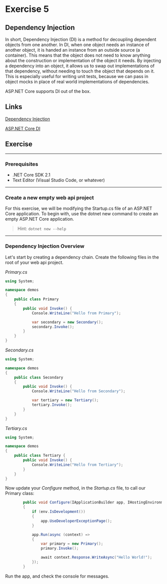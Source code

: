 # Exercise 5

## Dependency Injection

In short, Dependency Injection (DI) is a method for decoupling dependent objects from one another. In DI, when one object needs an instance of another object, it is handed an instance from an outside source (a container). This means that the object does not need to know anything about the construction or implementation of the object it needs. By injecting a dependency into an object, it allows us to swap out implementations of that dependency, without needing to touch the object that depends on it. This is especially useful for writing unit tests, because we can pass in object mocks in place of real world implementations of dependencies.

ASP.NET Core supports DI out of the box.

## Links

[Dependency Injection](https://en.wikipedia.org/wiki/Dependency_injection)

[ASP.NET Core DI](https://docs.microsoft.com/en-us/aspnet/core/fundamentals/dependency-injection?view=aspnetcore-2.1)

## Exercise

---

### Prerequisites

- .NET Core SDK 2.1
- Text Editor (Visual Studio Code, or whatever)

---

### Create a new empty web api project

For this exercise, we will be modifying the Startup.cs file of an ASP.NET Core application. To begin with, use the dotnet new command to create an empty ASP.NET Core application.

> Hint: ```dotnet new --help```

---

### Dependency Injection Overview

Let's start by creating a dependency chain. Create the following files in the root of your web api project.

_Primary.cs_
```cs
using System;

namespace demos
{
    public class Primary
    {
        public void Invoke() {
            Console.WriteLine("Hello from Primary");

            var secondary = new Secondary();
            secondary.Invoke();
        }
    }
}
```

_Secondary.cs_
```cs
using System;

namespace demos
{
    public class Secondary
    {
        public void Invoke() {
            Console.WriteLine("Hello from Secondary");

            var tertiary = new Tertiary();
            tertiary.Invoke();
        }
    }
}
```

_Tertiary.cs_
```cs
using System;

namespace demos 
{
    public class Tertiary {
        public void Invoke() {
            Console.WriteLine("Hello from Tertiary");
        }
    }
}
```

Now update your _Configure_ method, in the _Startup.cs_ file, to call our Primary class:

```cs
        public void Configure(IApplicationBuilder app, IHostingEnvironment env)
        {
            if (env.IsDevelopment())
            {
                app.UseDeveloperExceptionPage();
            }

            app.Run(async (context) =>
            {
                var primary = new Primary();
                primary.Invoke();

                await context.Response.WriteAsync("Hello World!");
            });
        }
```

Run the app, and check the console for messages.